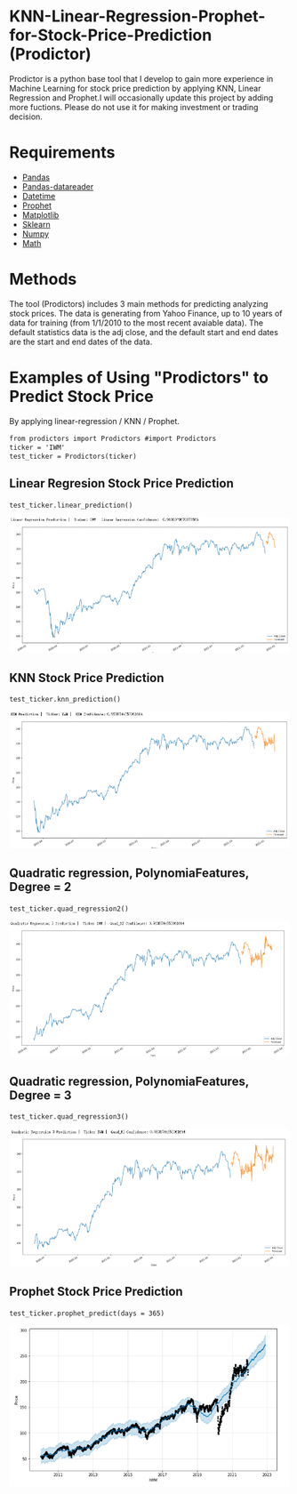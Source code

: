 # KNN-Linear-Regression-Prophet-for-Stock-Price-Prediction (Prodictor)
Prodictor is a python base tool that I develop to gain more experience in Machine Learning for stock price prediction by applying KNN, Linear Regression and Prophet.I will occasionally update this project by adding more fuctions. Please do not use it for making investment or trading decision. 
# Requirements
* [Pandas](https://pandas.pydata.org)
* [Pandas-datareader](https://pandas-datareader.readthedocs.io/en/latest)
* [Datetime](https://docs.python.org/3/library/datetime.html)
* [Prophet](https://facebook.github.io/prophet/docs/installation.html#installation-in-python)
* [Matplotlib](https://matplotlib.org/stable/users/index.html)
* [Sklearn](https://scikit-learn.org/stable/user_guide.html)
* [Numpy](https://numpy.org/doc/stable/)
* [Math](https://docs.python.org/3/library/math.html)

# Methods
The tool (Prodictors) includes 3 main methods for predicting analyzing stock prices. 
The data is generating from Yahoo Finance, up to 10 years of data for training (from 1/1/2010 to the most recent avaiable data). The default statistics data is the adj close, and the default start and end dates are the start and end dates of the data.
# Examples of Using "Prodictors" to Predict Stock Price
By applying linear-regression / KNN / Prophet. 
```
from prodictors import Prodictors #import Prodictors
ticker = 'IWM'
test_ticker = Prodictors(ticker)
```

## Linear Regresion Stock Price Prediction
```
test_ticker.linear_prediction() 
```
![](images/LinearRegressionPrediction.png)

## KNN Stock Price Prediction
```
test_ticker.knn_prediction()
```
![](images/KNNPrediction.png)

## Quadratic regression, PolynomiaFeatures, Degree = 2
```
test_ticker.quad_regression2()
```
![](images/quadr2.png)

## Quadratic regression, PolynomiaFeatures, Degree = 3
```
test_ticker.quad_regression3()
```
![](images/Quadr3.png)

## Prophet Stock Price Prediction
```
test_ticker.prophet_predict(days = 365)
```
![](images/ProphetPrediction.png)

